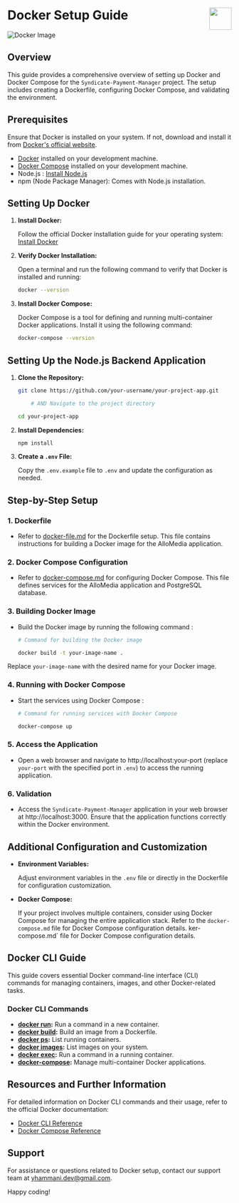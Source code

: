 # Docker Setup Guide <img src="https://bunnyacademy.b-cdn.net/what-is-docker.png" width="50" align="right">

![Docker Image](https://miro.medium.com/v2/resize:fit:1079/1*3ds-PdxGGMN-ZzJH95_lsA.png)

## Overview

This guide provides a comprehensive overview of setting up Docker and Docker Compose for the `Syndicate-Payment-Manager` project. The setup includes creating a Dockerfile, configuring Docker Compose, and validating the environment.

## Prerequisites

Ensure that Docker is installed on your system. If not, download and install it from [Docker's official website](https://www.docker.com/products/docker-desktop).

- [Docker](https://docs.docker.com/get-docker/) installed on your development machine.
- [Docker Compose](https://docs.docker.com/compose/install/) installed on your development machine.
- Node.js : [Install Node.js](https://nodejs.org/)
- npm (Node Package Manager): Comes with Node.js installation.

## Setting Up Docker

1. **Install Docker:**

    Follow the official Docker installation guide for your operating system: [Install Docker](https://docs.docker.com/get-docker/)

2. **Verify Docker Installation:**

    Open a terminal and run the following command to verify that Docker is installed and running:

    ```bash
    docker --version
    ```

3. **Install Docker Compose:**

    Docker Compose is a tool for defining and running multi-container Docker applications. Install it using the following command:

    ```bash
    docker-compose --version
    ```

## Setting Up the Node.js Backend Application

1. **Clone the Repository:**

    ```bash
    git clone https://github.com/your-username/your-project-app.git

        # AND Navigate to the project directory

    cd your-project-app
    ```

2. **Install Dependencies:**

    ```bash
    npm install
    ```

3. **Create a `.env` File:**

    Copy the `.env.example` file to `.env` and update the configuration as needed.

## Step-by-Step Setup

### 1. Dockerfile

- Refer to [docker-file.md](./docker-file.md) for the Dockerfile setup. This file contains instructions for building a Docker image for the AlloMedia application.

### 2. Docker Compose Configuration

- Refer to [docker-compose.md](./docker-compose.md) for configuring Docker Compose. This file defines services for the AlloMedia application and PostgreSQL database.

### 3. Building Docker Image

- Build the Docker image by running the following command :

    ```bash
    # Command for building the Docker image

    docker build -t your-image-name .
    ```

Replace `your-image-name` with the desired name for your Docker image.

### 4. Running with Docker Compose

- Start the services using Docker Compose :

    ```bash
    # Command for running services with Docker Compose

    docker-compose up
    ```

### 5. Access the Application

- Open a web browser and navigate to http://localhost:your-port (replace `your-port` with the specified port in `.env`) to access the running application.

### 6. Validation

- Access the `Syndicate-Payment-Manager` application in your web browser at http://localhost:3000. Ensure that the application functions correctly within the Docker environment.

## Additional Configuration and Customization

- **Environment Variables:**

    Adjust environment variables in the `.env` file or directly in the Dockerfile for configuration customization.

- **Docker Compose:**

    If your project involves multiple containers, consider using Docker Compose for managing the entire application stack. Refer to the `docker-compose.md` file for Docker Compose configuration details.
ker-compose.md` file for Docker Compose configuration details.

## Docker CLI Guide

This guide covers essential Docker command-line interface (CLI) commands for managing containers, images, and other Docker-related tasks.

### Docker CLI Commands

- **[docker run](https://docs.docker.com/engine/reference/commandline/run/):** Run a command in a new container.
- **[docker build](https://docs.docker.com/engine/reference/commandline/build/):** Build an image from a Dockerfile.
- **[docker ps](https://docs.docker.com/engine/reference/commandline/ps/):** List running containers.
- **[docker images](https://docs.docker.com/engine/reference/commandline/images/):** List images on your system.
- **[docker exec](https://docs.docker.com/engine/reference/commandline/exec/):** Run a command in a running container.
- **[docker-compose](https://docs.docker.com/compose/reference/):** Manage multi-container Docker applications.

## Resources and Further Information

For detailed information on Docker CLI commands and their usage, refer to the official Docker documentation:

- [Docker CLI Reference](https://docs.docker.com/engine/reference/commandline/)
- [Docker Compose Reference](https://docs.docker.com/compose/reference/)

<!-- Click [here](./docker-cli.md) for the full Docker CLI guide. -->

## Support

For assistance or questions related to Docker setup, contact our support team at [yhammani.dev@gmail.com](mailto:yhammani.dev@gmail.com).

Happy coding!
